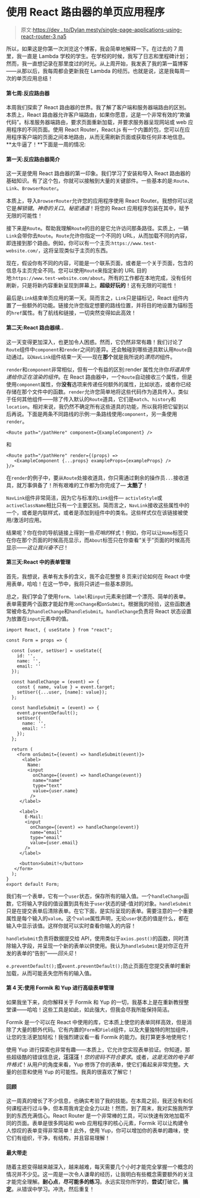 # 使用 React 路由器的单页应用程序

> 原文:[https://dev . to/Dylan mesty/single-page-applications-using-react-router-3 na5](https://dev.to/dylanmesty/single-page-applications-using-react-router-3na5)

所以，如果这是你第一次浏览这个博客，我会简单地解释一下。在过去的 7 周里，我一直是 Lambda 学校的学生。在学校的时候，我写了日志和里程碑计划；然而，我一直想记录在那里度过的时光。从上周开始，我发表了我的第一篇博客——从那以后，我每周都会更新我在 Lambda 的经历。也就是说，这是我每周一次的单页应用总结！

#### [](#week-7-react-router)**第七周:反应路由器**

本周我们探索了 React 路由器的世界。我了解了客户端和服务器端路由的区别。本质上，React 路由器允许客户端路由，如果你愿意，这是一个非常有效的“欺骗代码”。标准服务器端路由，要求页面重新加载，并要求服务器呈现网站或 web 应用程序的不同页面。使用 React Router，React.js 有一个内置的包，您可以在应用程序客户端的页面之间本地路由，从而无需刷新页面或获取任何非本地信息。**太牛逼了！**下面是一周的情况:

#### [](#day-1-intro-to-react-router)**第一天:反应路由器简介**

这一天是使用 React 路由器的第一印象。我们学习了安装和导入 React 路由器的基础知识。有了这个包，你就可以接触到大量的关键部件。一些基本的是:`Route`、`Link`、`BrowserRouter`。

本质上，导入`BrowserRouter`允许您的应用程序使用 React Router。我想你可以说它是*解锁键*。*神奇的关口*。*秘密通道*！将您的 React 应用程序包装在其中，赋予无限的可能性！

接下来是`Route`。帮助我理解`Route`的目的是它允许访问那条路径。实质上，一辆`Link`会带你去`Route`。`Route`允许你指定一个不同的 URL，从而加载不同的内容，即连接到那个路由。例如，你可以有一个主页:`https://www.test-website.com/`，这将呈现类似于主页的东西。

现在，假设你有不同的内容，可能是一个联系页面，或者是一个关于页面，包含的信息与主页完全不同。您可以使用`Route`来指定新的 URL 目的地:`https://www.test-website.com/about`。所有的工作都在本地完成，没有任何刷新，只是将新内容重新呈现到屏幕上。**超级好玩的**！这有无限的可能性！

最后是`Link`结束单页应用的第一天。简而言之，`Link`只是锚标记，React 组件内置了一些额外的功能。链接允许您指定想要的路线位置，并将目的地设置为锚标签的`href`属性。有了航线和链接，一切突然变得如此高效！

#### [](#day-2-react-router-continued)**第二天:React 路由器续..**

这一天变得更加深入，也更加令人困惑。然而，它仍然非常有趣！我们讨论了`Route`组件中`component`和`render`之间的差异。还会触碰到哪些道具默认用`Route`自动通过。以`NavLink`组件结束一天——现在**那个**就是我所说的*漂亮的*组件。

`render`和`component`非常相似，但有一个有益的区别:render 属性允许你*将道具传递给你正在渲染的组件*。在 React 路由器中，一个`Route`自动接收三个属性，但是使用`component`属性，你**没有**选项来传递任何额外的属性，比如状态，或者你已经存储在那个文件中的函数。`render`允许您简单地将这些代码作为道具传入，类似于任何其他组件——除了传入默认的`Route`道具，它们是`match`、`history`和`location`。相对来说，我仍然不确定所有这些道具的功能，所以我将把它留到以后再说。下面是两条不同路线的示例:一条路线使用`component`，另一条使用`render`。

```
<Route path="/pathHere" component={ExampleComponent} /> 
```

和

```
<Route path="/pathHere" render={(props) => 
   <ExampleComponent {...props} exampleProps={exampleProps} />
}/> 
```

在`render`的例子中，要从`Route`处接收道具，你只需通过剩余的操作员`...`接收道具，就万事俱备了！所有艰难的工作都为你完成了— **太酷了**！

`NavLink`组件非常简洁，因为它与标准的`Link`组件— `activleStyle`或`activeClassName`相比只有一个主要区别。简而言之，`NavLink`接收这些属性中的一个，或者是内联样式，或者是添加到组件中的类名。这些样式仅在该链接被使用/激活时应用。

结果呢？你在你的导航链接上得到一些*花哨的*样式！例如，你可以让`Home`标签只在你在那个页面的时候高亮显示，而`About`标签只在你查看“关于”页面的时候高亮显示——*这让我兴奋不已*！

#### [](#day-3-form-management-in-react)**第三天:React 中的表单管理**

首先，我想说，表单有太多的含义，我不会花整整 8 页来讨论如何在 React 中使用表单，哈哈！在这一节中，我将只讲述一些基本原则。

总之，我们学会了使用`form`、`label`和`input`元素来创建一个漂亮、简单的表单。表单需要两个函数才能起作用:`onChange`和`onSubmit`。根据我的经验，这些函数通常被命名为`handleChange`和`handleSubmit`。`handleChange`负责将 React 状态设置为放置在`input`元素中的值。

```
import React, { useState } from "react";

const Form = props => {

  const [user, setUser] = useState({
    id: '',
    name: '',
    email: ''
  });

  const handleChange = (event) => {
    const { name, value } = event.target;
    setUser({...user, [name]: value});
  };

  const handleSubmit = (event) => {
    event.preventDefault();
    setUser({
      name: '',
      email: ''
    });
  };

  return (
    <form onSubmit={(event) => handleSubmit(event)}>
      <label>
        Name:
        <input
          onChange={(event) => handleChange(event)}
          name="name"
          type="text"
          value={user.name}
         />
     </label>

     <label>
       E-Mail:
       <input
         onChange={(event) => handleChange(event)}
         name="email"
         type="email"
         value={user.email}
       />
     </label>

     <button>Submit!</button>
   </form>
  );
}
export default Form; 
```

我们有一个表单，它有一个`user`状态，保存所有的输入值。一个`handleChange`函数，它将输入字段的值设置到具有处于`user`状态的键-值对的对象。`handleSubmit`只是在提交表单后清除表单。在它下面，是实际呈现的表单。需要注意的一个重要属性是每个输入的`value`。这个`value`属性声明，无论`user`状态的值是什么，都在输入中显示该值。这样你就可以实时查看你输入的内容！

`handleSubmit`负责将数据提交给 API，使用类似于`axios.post()`的函数，同时清除输入字段，并呈现一个新的表单以供使用。我认为`handleSubmit`是对你正在开发的表单的“告别”——*回头见*！

`e.preventDefault();`或`event.preventDefault();`防止页面在您提交表单时重新加载，从而可能丢失您所有的输入值。

#### [](#day-4-advanced-form-management-with-formik-and-yup)**第 4 天:使用 Formik 和 Yup 进行高级表单管理**

如果我坐下来，向你解释关于 Formik 和 Yup 的一切，我基本上是在重新教授整堂课——哈哈！这些工具是如此，如此强大，但我会尽我所能保持简洁。

Formik 是一个可以在 React 中使用的库，它本质上使您的表单同样高效，但是消除了大量的额外代码。它有内置的`Form`和`Field`组件，以及大量独特的附加组件，让您的生活更加轻松！我强烈建议看一看 Formik 的能力。我打算更多地使用它！

使用 Yup 进行探索也非常有趣——本质上，它允许您实现表单验证。你知道，那些超级酷的错误信息说，**汪汪汪**！*您的密码不符合要求*。或者，*这是无效的电子邮件格式*！从用户的角度来看，Yup 修饰了你的表单，使它们看起来非常完整。大量的创意和使用 Yup 的可能性。我真的很喜欢了解它！

#### [](#review)**回顾**

这一周真的增长了不少信息，也确实考验了我的技能。在本周之前，我还没有和任何课程进行过斗争，但本周我肯定会全力以赴！然而，到了周末，我对实施我所学到的东西充满信心。React Router 是一个非常棒的工具，可以快速有效地加载不同的页面。表单是很多网站和 web 应用程序的核心元素，Formik 可以让构建令人惊叹的表单变得非常简单！此外，使用 Yup，你可以增加你的表单的趣味，使它们有组织，干净，有结构，并且容易理解！

#### [](#biggest-take-away)**最大带走**

随着主题变得越来越深入，越来越难，每天需要几个小时才能完全掌握一个概念的情况并不少见。这一周是一次令人谦卑的经历，让我明白有些概念需要额外的关注才能完全理解。**耐心点**，**尽可能多的练习**。永远实现你所学的，**尝试**打破它。**搞定**。从错误中学习。冲洗，然后重复！